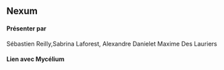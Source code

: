 ## Nexum
#### Présenter par 
Sébastien Reilly,Sabrina Laforest, Alexandre Danielet Maxime Des Lauriers

#### Lien avec Mycélium 


